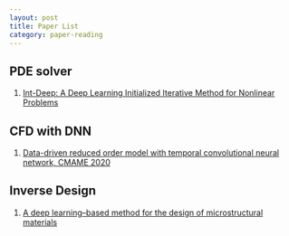 ```yaml
---
layout: post
title: Paper List
category: paper-reading
---
```


## PDE solver
1. [Int-Deep: A Deep Learning Initialized Iterative Method for Nonlinear Problems](deepint)

## CFD with DNN

1. [Data-driven reduced order model with temporal convolutional neural network, CMAME 2020](tcnn)

## Inverse Design

1. [A deep learning–based method for the design of microstructural materials](dcgan-microstructural)